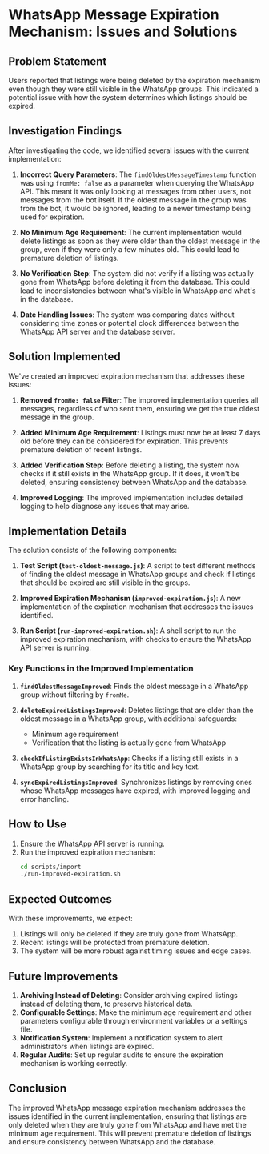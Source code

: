 # WhatsApp Message Expiration Mechanism: Issues and Solutions

## Problem Statement

Users reported that listings were being deleted by the expiration mechanism even though they were still visible in the WhatsApp groups. This indicated a potential issue with how the system determines which listings should be expired.

## Investigation Findings

After investigating the code, we identified several issues with the current implementation:

1. **Incorrect Query Parameters**: The `findOldestMessageTimestamp` function was using `fromMe: false` as a parameter when querying the WhatsApp API. This meant it was only looking at messages from other users, not messages from the bot itself. If the oldest message in the group was from the bot, it would be ignored, leading to a newer timestamp being used for expiration.

2. **No Minimum Age Requirement**: The current implementation would delete listings as soon as they were older than the oldest message in the group, even if they were only a few minutes old. This could lead to premature deletion of listings.

3. **No Verification Step**: The system did not verify if a listing was actually gone from WhatsApp before deleting it from the database. This could lead to inconsistencies between what's visible in WhatsApp and what's in the database.

4. **Date Handling Issues**: The system was comparing dates without considering time zones or potential clock differences between the WhatsApp API server and the database server.

## Solution Implemented

We've created an improved expiration mechanism that addresses these issues:

1. **Removed `fromMe: false` Filter**: The improved implementation queries all messages, regardless of who sent them, ensuring we get the true oldest message in the group.

2. **Added Minimum Age Requirement**: Listings must now be at least 7 days old before they can be considered for expiration. This prevents premature deletion of recent listings.

3. **Added Verification Step**: Before deleting a listing, the system now checks if it still exists in the WhatsApp group. If it does, it won't be deleted, ensuring consistency between WhatsApp and the database.

4. **Improved Logging**: The improved implementation includes detailed logging to help diagnose any issues that may arise.

## Implementation Details

The solution consists of the following components:

1. **Test Script (`test-oldest-message.js`)**: A script to test different methods of finding the oldest message in WhatsApp groups and check if listings that should be expired are still visible in the groups.

2. **Improved Expiration Mechanism (`improved-expiration.js`)**: A new implementation of the expiration mechanism that addresses the issues identified.

3. **Run Script (`run-improved-expiration.sh`)**: A shell script to run the improved expiration mechanism, with checks to ensure the WhatsApp API server is running.

### Key Functions in the Improved Implementation

1. **`findOldestMessageImproved`**: Finds the oldest message in a WhatsApp group without filtering by `fromMe`.

2. **`deleteExpiredListingsImproved`**: Deletes listings that are older than the oldest message in a WhatsApp group, with additional safeguards:
   - Minimum age requirement
   - Verification that the listing is actually gone from WhatsApp

3. **`checkIfListingExistsInWhatsApp`**: Checks if a listing still exists in a WhatsApp group by searching for its title and key text.

4. **`syncExpiredListingsImproved`**: Synchronizes listings by removing ones whose WhatsApp messages have expired, with improved logging and error handling.

## How to Use

1. Ensure the WhatsApp API server is running.
2. Run the improved expiration mechanism:
   ```bash
   cd scripts/import
   ./run-improved-expiration.sh
   ```

## Expected Outcomes

With these improvements, we expect:

1. Listings will only be deleted if they are truly gone from WhatsApp.
2. Recent listings will be protected from premature deletion.
3. The system will be more robust against timing issues and edge cases.

## Future Improvements

1. **Archiving Instead of Deleting**: Consider archiving expired listings instead of deleting them, to preserve historical data.
2. **Configurable Settings**: Make the minimum age requirement and other parameters configurable through environment variables or a settings file.
3. **Notification System**: Implement a notification system to alert administrators when listings are expired.
4. **Regular Audits**: Set up regular audits to ensure the expiration mechanism is working correctly.

## Conclusion

The improved WhatsApp message expiration mechanism addresses the issues identified in the current implementation, ensuring that listings are only deleted when they are truly gone from WhatsApp and have met the minimum age requirement. This will prevent premature deletion of listings and ensure consistency between WhatsApp and the database. 
